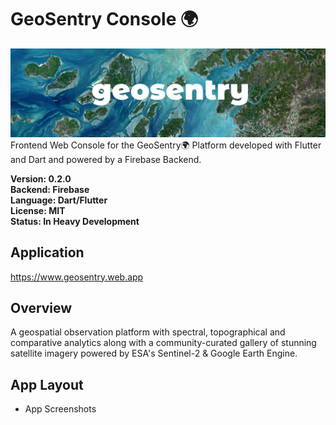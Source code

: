# GeoSentry Console 🌍
![Banner](banner.jpg)
Frontend Web Console for the GeoSentry🌍 Platform developed with Flutter and Dart and powered by a Firebase Backend.

**Version: 0.2.0**  
**Backend: Firebase**  
**Language: Dart/Flutter**  
**License: MIT**  
**Status: In Heavy Development**

## Application
https://www.geosentry.web.app

## Overview
A geospatial observation platform with spectral, topographical and comparative 
analytics along with a community-curated gallery of stunning satellite imagery 
powered by ESA's Sentinel-2 & Google Earth Engine.

## App Layout
- App Screenshots
